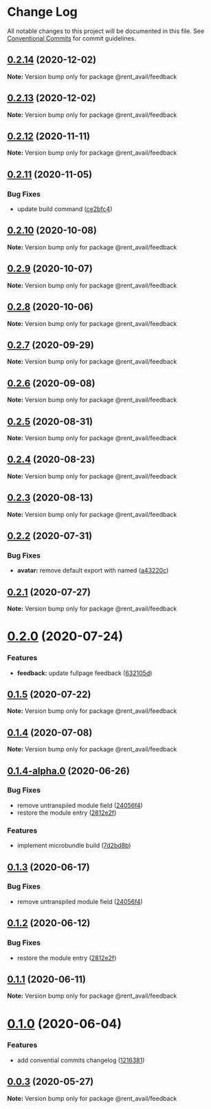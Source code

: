# Change Log

All notable changes to this project will be documented in this file.
See [Conventional Commits](https://conventionalcommits.org) for commit guidelines.

## [0.2.14](https://github.com/rentalutions/elements/compare/@rent_avail/feedback@0.2.13...@rent_avail/feedback@0.2.14) (2020-12-02)

**Note:** Version bump only for package @rent_avail/feedback





## [0.2.13](https://github.com/rentalutions/elements/compare/@rent_avail/feedback@0.2.12...@rent_avail/feedback@0.2.13) (2020-12-02)

**Note:** Version bump only for package @rent_avail/feedback





## [0.2.12](https://github.com/rentalutions/elements/compare/@rent_avail/feedback@0.2.11...@rent_avail/feedback@0.2.12) (2020-11-11)

**Note:** Version bump only for package @rent_avail/feedback





## [0.2.11](https://github.com/rentalutions/elements/compare/@rent_avail/feedback@0.2.10...@rent_avail/feedback@0.2.11) (2020-11-05)


### Bug Fixes

* update build command ([ce2bfc4](https://github.com/rentalutions/elements/commit/ce2bfc47d722b40d87bbad7806b727cc29e9712a))





## [0.2.10](https://github.com/rentalutions/elements/compare/@rent_avail/feedback@0.2.9...@rent_avail/feedback@0.2.10) (2020-10-08)

**Note:** Version bump only for package @rent_avail/feedback





## [0.2.9](https://github.com/rentalutions/elements/compare/@rent_avail/feedback@0.2.8...@rent_avail/feedback@0.2.9) (2020-10-07)

**Note:** Version bump only for package @rent_avail/feedback





## [0.2.8](https://github.com/rentalutions/elements/compare/@rent_avail/feedback@0.2.7...@rent_avail/feedback@0.2.8) (2020-10-06)

**Note:** Version bump only for package @rent_avail/feedback





## [0.2.7](https://github.com/rentalutions/elements/compare/@rent_avail/feedback@0.2.6...@rent_avail/feedback@0.2.7) (2020-09-29)

**Note:** Version bump only for package @rent_avail/feedback





## [0.2.6](https://github.com/rentalutions/elements/compare/@rent_avail/feedback@0.2.5...@rent_avail/feedback@0.2.6) (2020-09-08)

**Note:** Version bump only for package @rent_avail/feedback





## [0.2.5](https://github.com/rentalutions/elements/compare/@rent_avail/feedback@0.2.4...@rent_avail/feedback@0.2.5) (2020-08-31)

**Note:** Version bump only for package @rent_avail/feedback





## [0.2.4](https://github.com/rentalutions/elements/compare/@rent_avail/feedback@0.2.3...@rent_avail/feedback@0.2.4) (2020-08-23)

**Note:** Version bump only for package @rent_avail/feedback





## [0.2.3](https://github.com/rentalutions/elements/compare/@rent_avail/feedback@0.2.2...@rent_avail/feedback@0.2.3) (2020-08-13)

**Note:** Version bump only for package @rent_avail/feedback





## [0.2.2](https://github.com/rentalutions/elements/compare/@rent_avail/feedback@0.2.1...@rent_avail/feedback@0.2.2) (2020-07-31)


### Bug Fixes

* **avatar:** remove default export with named ([a43220c](https://github.com/rentalutions/elements/commit/a43220c6c0dd992318240458c542f653c84447a5))





## [0.2.1](https://github.com/rentalutions/elements/compare/@rent_avail/feedback@0.2.0...@rent_avail/feedback@0.2.1) (2020-07-27)

**Note:** Version bump only for package @rent_avail/feedback





# [0.2.0](https://github.com/rentalutions/elements/compare/@rent_avail/feedback@0.1.5...@rent_avail/feedback@0.2.0) (2020-07-24)


### Features

* **feedback:** update fullpage feedback ([632105d](https://github.com/rentalutions/elements/commit/632105d66182667faf4bbb32f257bbef31559dfa))





## [0.1.5](https://github.com/rentalutions/elements/compare/@rent_avail/feedback@0.1.4...@rent_avail/feedback@0.1.5) (2020-07-22)

**Note:** Version bump only for package @rent_avail/feedback





## [0.1.4](https://github.com/rentalutions/elements/compare/@rent_avail/feedback@0.1.4-alpha.0...@rent_avail/feedback@0.1.4) (2020-07-08)

**Note:** Version bump only for package @rent_avail/feedback





## [0.1.4-alpha.0](https://github.com/rentalutions/elements/compare/@rent_avail/feedback@0.1.0...@rent_avail/feedback@0.1.4-alpha.0) (2020-06-26)


### Bug Fixes

* remove untranspiled module field ([24056f4](https://github.com/rentalutions/elements/commit/24056f4dcc4ab05fc8d0c604a0630d7b3a8aca3c))
* restore the module entry ([2812e2f](https://github.com/rentalutions/elements/commit/2812e2f5d71068ce37a8511d9b8c527b5d63efae))


### Features

* implement microbundle build ([7d2bd8b](https://github.com/rentalutions/elements/commit/7d2bd8b20990211f6d048a3f393d78ac15ce0142))





## [0.1.3](https://github.com/rentalutions/elements/compare/@rent_avail/feedback@0.1.2...@rent_avail/feedback@0.1.3) (2020-06-17)


### Bug Fixes

* remove untranspiled module field ([24056f4](https://github.com/rentalutions/elements/commit/24056f4dcc4ab05fc8d0c604a0630d7b3a8aca3c))





## [0.1.2](https://github.com/rentalutions/elements/compare/@rent_avail/feedback@0.1.1...@rent_avail/feedback@0.1.2) (2020-06-12)


### Bug Fixes

* restore the module entry ([2812e2f](https://github.com/rentalutions/elements/commit/2812e2f5d71068ce37a8511d9b8c527b5d63efae))





## [0.1.1](https://github.com/rentalutions/elements/compare/@rent_avail/feedback@0.1.0...@rent_avail/feedback@0.1.1) (2020-06-11)

**Note:** Version bump only for package @rent_avail/feedback





# [0.1.0](https://github.com/rentalutions/elements/compare/@rent_avail/feedback@0.0.2...@rent_avail/feedback@0.1.0) (2020-06-04)


### Features

* add convential commits changelog ([1216381](https://github.com/rentalutions/elements/commit/1216381d4e1bb8eb8dea4a2293a8bb84662195a9))





## [0.0.3](https://github.com/rentalutions/elements/compare/@rent_avail/feedback@0.0.2...@rent_avail/feedback@0.0.3) (2020-05-27)

**Note:** Version bump only for package @rent_avail/feedback
